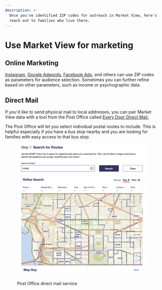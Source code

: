 ```yaml
---
description: >-
  Once you've identified ZIP codes for outreach in Market View, here's how to
  reach out to families who live there.
---
```


# Use Market View for marketing

## Online Marketing

[Instagram](https://business.instagram.com/blog/targeting-instagram-ads), [Google Adwords](https://support.google.com/searchads/answer/6259969?hl=en), [Facebook Ads](https://www.facebook.com/business/help/202297959811696), and others can use ZIP codes as parameters for audience selection. Sometimes you can further refine based on other parameters, such as income or psychographic data.

## Direct Mail

If you'd like to send physical mail to local addresses, you can pair Market View data with a tool from the Post Office called [Every Door Direct Mail.](https://www.usps.com/business/every-door-direct-mail.htm)

The Post Office will let you select individual postal routes to include. This is helpful especially if you have a bus stop nearby and you are looking for families with easy access to that bus stop.&#x20;

&#x20;

<figure><img src="../.gitbook/assets/image (1).png" alt=""><figcaption><p>Post Office direct mail service</p></figcaption></figure>



